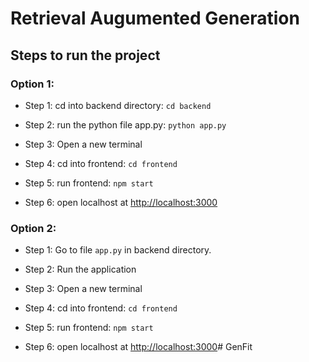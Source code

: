 # Retrieval Augumented Generation

## Steps to run the project

### Option 1:

- Step 1: cd into backend directory: 
`cd backend`

- Step 2: run the python file app.py:
`python app.py`

- Step 3: Open a new terminal

- Step 4: cd into frontend:
`cd frontend`

- Step 5: run frontend: `npm start`

- Step 6: open localhost at
[http://localhost:3000](http://localhost:3000)

### Option 2:

- Step 1: Go to file `app.py` in backend directory.

- Step 2: Run the application

- Step 3: Open a new terminal

- Step 4: cd into frontend:
`cd frontend`

- Step 5: run frontend: `npm start`

- Step 6: open localhost at
[http://localhost:3000](http://localhost:3000)# GenFit
